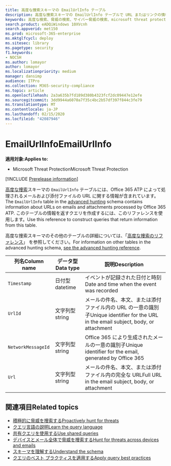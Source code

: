 ```yaml
---
title: 高度な捜索スキーマの EmailUrlInfo テーブル
description: 高度な捜索スキーマの EmailUrlInfo テーブルで URL またはリンクの情報について学習する
keywords: 高度な検索、脅威の検索、サイバー脅威の検索、microsoft threat protection、microsoft 365、mtp、m365、search、query、テレメトリ、スキーマ参照、kusto、table、column、data type、description、EmailUrlInfo、network message id、url、link
search.product: eADQiWindows 10XVcnh
search.appverid: met150
ms.prod: microsoft-365-enterprise
ms.mktglfcycl: deploy
ms.sitesec: library
ms.pagetype: security
f1.keywords:
- NOCSH
ms.author: lomayor
author: lomayor
ms.localizationpriority: medium
manager: dansimp
audience: ITPro
ms.collection: M365-security-compliance
ms.topic: article
ms.openlocfilehash: 2a3a635b7fd189d380b4323fcf2dc09447e12efe
ms.sourcegitcommit: 3dd9944a6070a7f35c4bc2b57df397f844c3fe79
ms.translationtype: MT
ms.contentlocale: ja-JP
ms.lasthandoff: 02/15/2020
ms.locfileid: "42087946"
---
```

# <a name="emailurlinfo"></a><span data-ttu-id="4a3fa-104">EmailUrlInfo</span><span class="sxs-lookup"><span data-stu-id="4a3fa-104">EmailUrlInfo</span></span>

<span data-ttu-id="4a3fa-105">**適用対象:**</span><span class="sxs-lookup"><span data-stu-id="4a3fa-105">**Applies to:**</span></span>
- <span data-ttu-id="4a3fa-106">Microsoft Threat Protection</span><span class="sxs-lookup"><span data-stu-id="4a3fa-106">Microsoft Threat Protection</span></span>

[!INCLUDE [Prerelease information](../includes/prerelease.md)]

<span data-ttu-id="4a3fa-107">[高度な捜索](advanced-hunting-overview.md)スキーマの `EmailUrlInfo` テーブルには、Office 365 ATP によって処理されるメールおよび添付ファイルの URL に関する情報が含まれています。</span><span class="sxs-lookup"><span data-stu-id="4a3fa-107">The `EmailUrlInfo` table in the [advanced hunting](advanced-hunting-overview.md) schema contains information about URLs on emails and attachments processed by Office 365 ATP.</span></span> <span data-ttu-id="4a3fa-108">このテーブルの情報を返すクエリを作成するには、このリファレンスを使用します。</span><span class="sxs-lookup"><span data-stu-id="4a3fa-108">Use this reference to construct queries that return information from this table.</span></span>

<span data-ttu-id="4a3fa-109">高度な捜索スキーマのその他のテーブルの詳細については、「[高度な捜索のリファレンス](advanced-hunting-schema-tables.md)」 を参照してください。</span><span class="sxs-lookup"><span data-stu-id="4a3fa-109">For information on other tables in the advanced hunting schema, [see the advanced hunting reference](advanced-hunting-schema-tables.md).</span></span>

| <span data-ttu-id="4a3fa-110">列名</span><span class="sxs-lookup"><span data-stu-id="4a3fa-110">Column name</span></span> | <span data-ttu-id="4a3fa-111">データ型</span><span class="sxs-lookup"><span data-stu-id="4a3fa-111">Data type</span></span> | <span data-ttu-id="4a3fa-112">説明</span><span class="sxs-lookup"><span data-stu-id="4a3fa-112">Description</span></span> |
|-------------|-----------|-------------|
| `Timestamp` | <span data-ttu-id="4a3fa-113">日付型</span><span class="sxs-lookup"><span data-stu-id="4a3fa-113">datetime</span></span> | <span data-ttu-id="4a3fa-114">イベントが記録された日付と時刻</span><span class="sxs-lookup"><span data-stu-id="4a3fa-114">Date and time when the event was recorded</span></span> |
| `UrlId` | <span data-ttu-id="4a3fa-115">文字列型</span><span class="sxs-lookup"><span data-stu-id="4a3fa-115">string</span></span> | <span data-ttu-id="4a3fa-116">メールの件名、本文、または添付ファイル内の URL の一意の識別子</span><span class="sxs-lookup"><span data-stu-id="4a3fa-116">Unique identifier for the URL in the email subject, body, or attachment</span></span> |
| `NetworkMessageId` | <span data-ttu-id="4a3fa-117">文字列型</span><span class="sxs-lookup"><span data-stu-id="4a3fa-117">string</span></span> | <span data-ttu-id="4a3fa-118">Office 365 により生成されたメールの一意の識別子</span><span class="sxs-lookup"><span data-stu-id="4a3fa-118">Unique identifier for the email, generated by Office 365</span></span> |
| `Url` | <span data-ttu-id="4a3fa-119">文字列型</span><span class="sxs-lookup"><span data-stu-id="4a3fa-119">string</span></span> | <span data-ttu-id="4a3fa-120">メールの件名、本文、または添付ファイル内の完全な URL</span><span class="sxs-lookup"><span data-stu-id="4a3fa-120">Full URL in the email subject, body, or attachment</span></span> |

## <a name="related-topics"></a><span data-ttu-id="4a3fa-121">関連項目</span><span class="sxs-lookup"><span data-stu-id="4a3fa-121">Related topics</span></span>
- [<span data-ttu-id="4a3fa-122">積極的に脅威を捜索する</span><span class="sxs-lookup"><span data-stu-id="4a3fa-122">Proactively hunt for threats</span></span>](advanced-hunting-overview.md)
- [<span data-ttu-id="4a3fa-123">クエリ言語の説明</span><span class="sxs-lookup"><span data-stu-id="4a3fa-123">Learn the query language</span></span>](advanced-hunting-query-language.md)
- [<span data-ttu-id="4a3fa-124">共有クエリを使用する</span><span class="sxs-lookup"><span data-stu-id="4a3fa-124">Use shared queries</span></span>](advanced-hunting-shared-queries.md)
- [<span data-ttu-id="4a3fa-125">デバイスとメール全体で脅威を捜索する</span><span class="sxs-lookup"><span data-stu-id="4a3fa-125">Hunt for threats across devices and emails</span></span>](advanced-hunting-query-emails-devices.md)
- [<span data-ttu-id="4a3fa-126">スキーマを理解する</span><span class="sxs-lookup"><span data-stu-id="4a3fa-126">Understand the schema</span></span>](advanced-hunting-schema-tables.md)
- [<span data-ttu-id="4a3fa-127">クエリのベスト プラクティスを適用する</span><span class="sxs-lookup"><span data-stu-id="4a3fa-127">Apply query best practices</span></span>](advanced-hunting-best-practices.md)
